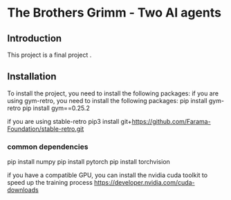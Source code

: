 # The Brothers Grimm - Two AI agents

## Introduction

This project is a final project .

## Installation

To install the project, you need to install the following packages:
if you are using gym-retro, you need to install the following packages:
pip install gym-retro
pip install gym==0.25.2

if you are using stable-retro
pip3 install git+https://github.com/Farama-Foundation/stable-retro.git

### common dependencies

pip install numpy
pip install pytorch
pip install torchvision

if you have a compatible GPU, you can install the nvidia cuda toolkit to speed up the training process
https://developer.nvidia.com/cuda-downloads
